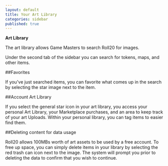 ```yaml
---
layout: default
title: Your Art Library
categories: sidebar
published: true
---
```


__Art Library__

The art library allows Game Masters to search Roll20 for images.

Under the second tab of the sidebar you can search for tokens, maps, and other items.

##Favorites

If you've just searched items, you can favorite what comes up in the search by selecting the star image next to the item.

##Account Art Library

If you select the general star icon in your art library, you access your personal Art Library, your Marketplace purchases, and an area to keep track of your art Uploads.  Within your personal library, you can tag items to easier find them. 

##Deleting content for data usage

Roll20 allows 100MBs worth of art assets to be used by a free account.  To free up space, you can simply delete items in your library by selecting the red trash can icon next to the image.  The system will prompt you prior to deleting the data to confirm that you wish to continue.